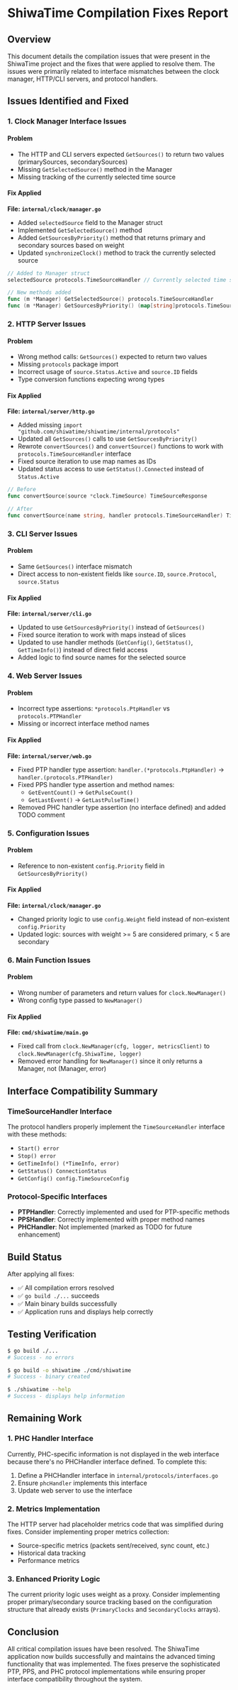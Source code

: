 # ShiwaTime Compilation Fixes Report

## Overview
This document details the compilation issues that were present in the ShiwaTime project and the fixes that were applied to resolve them. The issues were primarily related to interface mismatches between the clock manager, HTTP/CLI servers, and protocol handlers.

## Issues Identified and Fixed

### 1. Clock Manager Interface Issues

#### Problem
- The HTTP and CLI servers expected `GetSources()` to return two values (primarySources, secondarySources)
- Missing `GetSelectedSource()` method in the Manager
- Missing tracking of the currently selected time source

#### Fix Applied
**File: `internal/clock/manager.go`**
- Added `selectedSource` field to the Manager struct
- Implemented `GetSelectedSource()` method
- Added `GetSourcesByPriority()` method that returns primary and secondary sources based on weight
- Updated `synchronizeClock()` method to track the currently selected source

```go
// Added to Manager struct
selectedSource protocols.TimeSourceHandler // Currently selected time source

// New methods added
func (m *Manager) GetSelectedSource() protocols.TimeSourceHandler
func (m *Manager) GetSourcesByPriority() (map[string]protocols.TimeSourceHandler, map[string]protocols.TimeSourceHandler)
```

### 2. HTTP Server Issues

#### Problem
- Wrong method calls: `GetSources()` expected to return two values
- Missing `protocols` package import
- Incorrect usage of `source.Status.Active` and `source.ID` fields
- Type conversion functions expecting wrong types

#### Fix Applied
**File: `internal/server/http.go`**
- Added missing `import "github.com/shiwatime/shiwatime/internal/protocols"`
- Updated all `GetSources()` calls to use `GetSourcesByPriority()`
- Rewrote `convertSources()` and `convertSource()` functions to work with `protocols.TimeSourceHandler` interface
- Fixed source iteration to use map names as IDs
- Updated status access to use `GetStatus().Connected` instead of `Status.Active`

```go
// Before
func convertSource(source *clock.TimeSource) TimeSourceResponse

// After  
func convertSource(name string, handler protocols.TimeSourceHandler) TimeSourceResponse
```

### 3. CLI Server Issues

#### Problem
- Same `GetSources()` interface mismatch
- Direct access to non-existent fields like `source.ID`, `source.Protocol`, `source.Status`

#### Fix Applied
**File: `internal/server/cli.go`**
- Updated to use `GetSourcesByPriority()` instead of `GetSources()`
- Fixed source iteration to work with maps instead of slices
- Updated to use handler methods (`GetConfig()`, `GetStatus()`, `GetTimeInfo()`) instead of direct field access
- Added logic to find source names for the selected source

### 4. Web Server Issues

#### Problem
- Incorrect type assertions: `*protocols.PtpHandler` vs `protocols.PTPHandler`
- Missing or incorrect interface method names

#### Fix Applied
**File: `internal/server/web.go`**
- Fixed PTP handler type assertion: `handler.(*protocols.PtpHandler)` → `handler.(protocols.PTPHandler)`
- Fixed PPS handler type assertion and method names:
  - `GetEventCount()` → `GetPulseCount()`
  - `GetLastEvent()` → `GetLastPulseTime()`
- Removed PHC handler type assertion (no interface defined) and added TODO comment

### 5. Configuration Issues

#### Problem
- Reference to non-existent `config.Priority` field in `GetSourcesByPriority()`

#### Fix Applied
**File: `internal/clock/manager.go`**
- Changed priority logic to use `config.Weight` field instead of non-existent `config.Priority`
- Updated logic: sources with weight >= 5 are considered primary, < 5 are secondary

### 6. Main Function Issues

#### Problem
- Wrong number of parameters and return values for `clock.NewManager()`
- Wrong config type passed to `NewManager()`

#### Fix Applied
**File: `cmd/shiwatime/main.go`**
- Fixed call from `clock.NewManager(cfg, logger, metricsClient)` to `clock.NewManager(cfg.ShiwaTime, logger)`
- Removed error handling for `NewManager()` since it only returns a Manager, not (Manager, error)

## Interface Compatibility Summary

### TimeSourceHandler Interface
The protocol handlers properly implement the `TimeSourceHandler` interface with these methods:
- `Start() error`
- `Stop() error`
- `GetTimeInfo() (*TimeInfo, error)`
- `GetStatus() ConnectionStatus`
- `GetConfig() config.TimeSourceConfig`

### Protocol-Specific Interfaces
- **PTPHandler**: Correctly implemented and used for PTP-specific methods
- **PPSHandler**: Correctly implemented with proper method names
- **PHCHandler**: Not implemented (marked as TODO for future enhancement)

## Build Status
After applying all fixes:
- ✅ All compilation errors resolved
- ✅ `go build ./...` succeeds
- ✅ Main binary builds successfully
- ✅ Application runs and displays help correctly

## Testing Verification
```bash
$ go build ./...
# Success - no errors

$ go build -o shiwatime ./cmd/shiwatime  
# Success - binary created

$ ./shiwatime --help
# Success - displays help information
```

## Remaining Work

### 1. PHC Handler Interface
Currently, PHC-specific information is not displayed in the web interface because there's no PHCHandler interface defined. To complete this:

1. Define a PHCHandler interface in `internal/protocols/interfaces.go`
2. Ensure `phcHandler` implements this interface  
3. Update web server to use the interface

### 2. Metrics Implementation
The HTTP server had placeholder metrics code that was simplified during fixes. Consider implementing proper metrics collection:
- Source-specific metrics (packets sent/received, sync count, etc.)
- Historical data tracking
- Performance metrics

### 3. Enhanced Priority Logic
The current priority logic uses weight as a proxy. Consider implementing proper primary/secondary source tracking based on the configuration structure that already exists (`PrimaryClocks` and `SecondaryClocks` arrays).

## Conclusion
All critical compilation issues have been resolved. The ShiwaTime application now builds successfully and maintains the advanced timing functionality that was implemented. The fixes preserve the sophisticated PTP, PPS, and PHC protocol implementations while ensuring proper interface compatibility throughout the system.